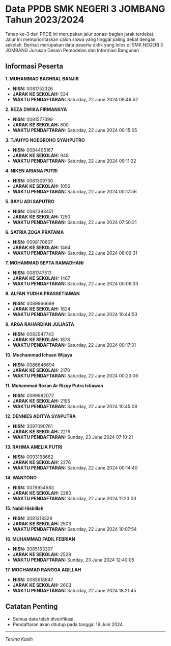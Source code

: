 # Data PPDB SMK NEGERI 3 JOMBANG Tahun 2023/2024
Tahap ke-3 dari PPDB ini merupakan jalur zonasi bagian jarak terdekat. Jalur ini memprioritaskan calon siswa yang tinggal paling dekat dengan sekolah.
Berikut merupakan data peserta didik yang lolos di SMK NEGERI 3 JOMBANG Jurusan Desain Pemodelan dan Informasi Bangunan

## Informasi Peserta 
**1. MUHAMMAD BAGHRAL BANJIR**
- **NISN:** 0081752326
- **JARAK KE SEKOLAH:** 534
- **WAKTU PENDAFTARAN:** Saturday, 22 June 2024 09:46:52

**2. REZA DWIKA FIRMANSYA**
- **NISN:** 0081577399
- **JARAK KE SEKOLAH:** 800
- **WAKTU PENDAFTARAN:** Saturday, 22 June 2024 00:15:05

**3. TJAHYO NOEGROHO SYAHPUTRO**
- **NISN:** 0084495167
- **JARAK KE SEKOLAH:** 948
- **WAKTU PENDAFTARAN:** Saturday, 22 June 2024 09:11:22

**4. NIKEN ARIANA PUTRI**
- **NISN:** 0081309730
- **JARAK KE SEKOLAH:** 1056
- **WAKTU PENDAFTARAN:** Saturday, 22 June 2024 00:17:56

**5. BAYU ADI SAPUTRO**
- **NISN:** 0082393451
- **JARAK KE SEKOLAH:** 1250
- **WAKTU PENDAFTARAN:** Saturday, 22 June 2024 07:50:21

**6. SATRIA ZOGA PRATAMA**
- **NISN:** 0098170607
- **JARAK KE SEKOLAH:** 1464
- **WAKTU PENDAFTARAN:** Saturday, 22 June 2024 08:09:31

**7. MOHAMMAD SEPTA RAMADHANI**
- **NISN:** 0081747513
- **JARAK KE SEKOLAH:** 1467
- **WAKTU PENDAFTARAN:** Saturday, 22 June 2024 00:06:33

**8. ALFAN YUDHA PRASSETIAWAN**
- **NISN:** 0089966699
- **JARAK KE SEKOLAH:** 1624
- **WAKTU PENDAFTARAN:** Saturday, 22 June 2024 10:44:53

**9. ARGA RAHARDIAN JULIASTA**
- **NISN:** 0082947743
- **JARAK KE SEKOLAH:** 1878
- **WAKTU PENDAFTARAN:** Saturday, 22 June 2024 00:17:31

**10. Muchammad Ichsan Wijaya**
- **NISN:** 0086646694
- **JARAK KE SEKOLAH:** 2170
- **WAKTU PENDAFTARAN:** Saturday, 22 June 2024 00:23:06

**11. Muhammad Rozan Ar Rizqy Putra Istiawan**
- **NISN:** 0099982072
- **JARAK KE SEKOLAH:** 2195
- **WAKTU PENDAFTARAN:** Saturday, 22 June 2024 10:45:08

**12. DENNIES ADITYA SYAPUTRA**
- **NISN:** 3097090761
- **JARAK KE SEKOLAH:** 2216
- **WAKTU PENDAFTARAN:** Sunday, 23 June 2024 07:10:21

**13. RAHMA AMELIA PUTRI**
- **NISN:** 0093198662
- **JARAK KE SEKOLAH:** 2276
- **WAKTU PENDAFTARAN:** Saturday, 22 June 2024 00:14:40

**14. WANTONO**
- **NISN:** 0079954683
- **JARAK KE SEKOLAH:** 2280
- **WAKTU PENDAFTARAN:** Saturday, 22 June 2024 11:23:03

**15. Nabil Hisbillah**
- **NISN:** 3081318329
- **JARAK KE SEKOLAH:** 2503
- **WAKTU PENDAFTARAN:** Saturday, 22 June 2024 10:07:54

**16. MUHAMMAD FADIL FEBRIAN**
- **NISN:** 3085163307
- **JARAK KE SEKOLAH:** 2528
- **WAKTU PENDAFTARAN:** Sunday, 23 June 2024 12:40:05

**17. MOCHAMAD RANGGA AQILLAH**
- **NISN:** 0085618647
- **JARAK KE SEKOLAH:** 2603
- **WAKTU PENDAFTARAN:** Saturday, 22 June 2024 18:21:45

## Catatan Penting

- Semua data telah diverifikasi.
- Pendaftaran akan ditutup pada tanggal 19 Juni 2024.
---
_Terima Kasih_